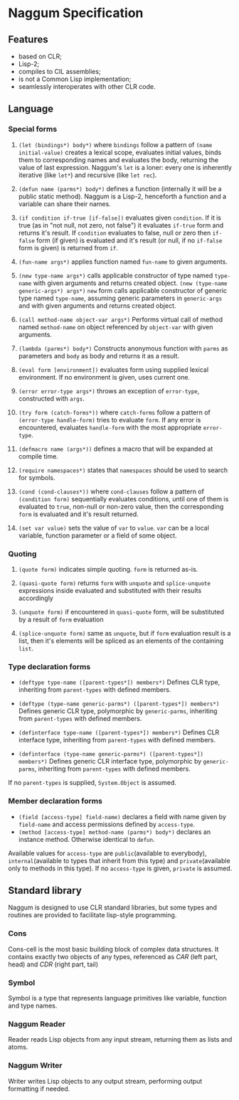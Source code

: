 # Naggum Specification

## Features
+ based on CLR;
+ Lisp-2;
+ compiles to CIL assemblies;
+ is not a Common Lisp implementation;
+ seamlessly interoperates with other CLR code.

## Language
### Special forms
1. `(let (bindings*) body*)` where `bindings` follow a pattern of `(name initial-value)` 
creates a lexical scope, evaluates initial values, binds them to corresponding names and evaluates the body, returning the value of last expression.
Naggum's `let` is a loner: every one is inherently iterative (like `let*`) and recursive (like `let rec`).

2. `(defun name (parms*) body*)`
defines a function (internally it will be a public static method). Naggum is a Lisp-2, henceforth a function and a variable can share their names.

3. `(if condition if-true [if-false])`
evaluates given `condition`. If it is true (as in "not null, not zero, not false") it evaluates `if-true` form and returns it's result. If `condition` evaluates to false, null or zero then `if-false` form (if given) is evaluated and it's result (or null, if no `if-false` form is given) is returned from `if`.

4. `(fun-name args*)`
applies function named `fun-name` to given arguments.

5. `(new type-name args*)`
calls applicable constructor of type named `type-name` with given arguments and returns created object.
 `(new (type-name generic-args*) args*)`
`new` form calls applicable constructor of generic type named `type-name`, assuming generic parameters in `generic-args` and with given arguments and returns created object.

6. `(call method-name object-var args*)`
Performs virtual call of method named `method-name` on object referenced by `object-var` with given arguments.

7. `(lambda (parms*) body*)` 
Constructs anonymous function with `parms` as parameters and `body` as body and returns it as a result.

8. `(eval form [environment])`
evaluates form using supplied lexical environment. If no environment is given, uses current one.

9. `(error error-type args*)`
throws an exception of `error-type`, constructed with `args`.

10. `(try form (catch-forms*))` where `catch-forms` follow a pattern of `(error-type handle-form)`
tries to evaluate `form`. If any error is encountered, evaluates `handle-form` with the most appropriate `error-type`.

11. `(defmacro name (args*))`
defines a macro that will be expanded at compile time.

12. `(require namespaces*)`
states that `namespaces` should be used to search for symbols.

13. `(cond (cond-clauses*))` where `cond-clauses` follow a pattern of `(condition form)`
sequentially evaluates conditions, until one of them is evaluated to `true`, non-null or non-zero value, then the corresponding `form` is evaluated and it's result returned.

14. `(set var value)`
sets the value of `var` to `value`. `var` can be a local variable, function parameter or a field of some object.

### Quoting
1. `(quote form)`
indicates simple quoting. `form` is returned as-is.

2. `(quasi-quote form)`
returns `form` with `unquote` and `splice-unquote` expressions inside evaluated and substituted with their results accordingly

3. `(unquote form)`
if encountered in `quasi-quote` form, will be substituted by a result of `form` evaluation

4. `(splice-unquote form)`
same as `unquote`, but if `form` evaluation result is a list, then it's elements will be spliced as an elements of the containing `list`.

### Type declaration forms
* `(deftype type-name ([parent-types*]) members*)`
Defines CLR type, inheriting from `parent-types` with defined members.

* `(deftype (type-name generic-parms*) ([parent-types*]) members*)`
Defines generic CLR type, polymorphic by `generic-parms`, inheriting from `parent-types` with defined members.

* `(definterface type-name ([parent-types*]) members*)`
Defines CLR interface type, inheriting from `parent-types` with defined members.

* `(definterface (type-name generic-parms*) ([parent-types*]) members*)`
Defines generic CLR interface type, polymorphic by `generic-parms`, inheriting from `parent-types` with defined members.

If no `parent-types` is supplied, `System.Object` is assumed.

### Member declaration forms
* `(field [access-type] field-name)` declares a field with name given by `field-name` and access permissions defined by `access-type`.
* `(method [access-type] method-name (parms*) body*)` declares an instance method. Otherwise identical to `defun`.

Available values for `access-type` are `public`(available to everybody), `internal`(available to types that inherit from this type) and `private`(available only to methods in this type). If no `access-type` is given, `private` is assumed.

## Standard library
Naggum is designed to use CLR standard libraries, but some types and routines are provided to facilitate lisp-style programming.

### Cons
Cons-cell is the most basic building block of complex data structures. It contains exactly two objects of any types, referenced as _CAR_ (left part, head) and _CDR_ (right part, tail)

### Symbol
Symbol is a type that represents language primitives like variable, function and type names.

### Naggum Reader
Reader reads Lisp objects from any input stream, returning them as lists and atoms.

### Naggum Writer
Writer writes Lisp objects to any output stream, performing output formatting if needed.